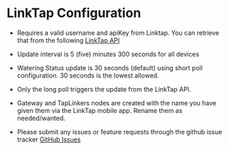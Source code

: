 
# LinkTap Configuration

- Requires a valid username and apiKey from Linktap.  You can retrieve that from
the following [LinkTap API](https://www.link-tap.com/#!/api-for-developers)

- Update interval is 5 (five) minutes 300 seconds for all devices
- Watering Status update is 30 seconds (default) using short poll configuration.  30 seconds is the lowest allowed.
- Only the long poll triggers the update from the LinkTap API.
- Gateway and TapLinkers nodes are created with the name you have given them via the LinkTap mobile app.
Rename them as needed/wanted.

- Please submit any issues or feature requests through the github issue tracker [GitHub Issues](https://github.com/simplextech/udi-linktap-poly/issues)
